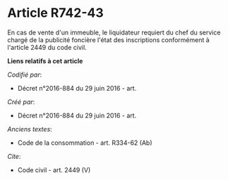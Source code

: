# Article R742-43

En cas de vente d'un immeuble, le liquidateur requiert du chef du service chargé de la publicité foncière l'état des
inscriptions conformément à l'article 2449 du code civil.

**Liens relatifs à cet article**

_Codifié par_:

  - Décret n°2016-884 du 29 juin 2016 - art.

_Créé par_:

  - Décret n°2016-884 du 29 juin 2016 - art.

_Anciens textes_:

  - Code de la consommation - art. R334-62 (Ab)

_Cite_:

  - Code civil - art. 2449 (V)
